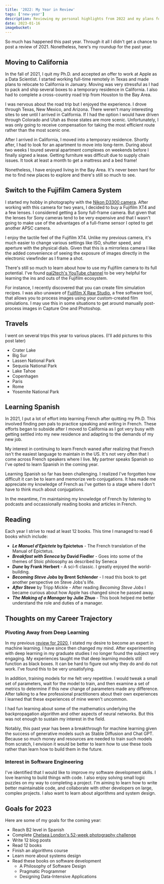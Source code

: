 ```yaml
---
title: '2022: My Year in Review'
tags: ['new-year']
description: Reviewing my personal highlights from 2022 and my plans for 2023.
date: 2023-01-16
imagebucket:
---
```


So much has happened this past year. Through it all I didn't get a chance to post a review of 2021. Nonetheless, here's my roundup for the past year.

## Moving to California

In the fall of 2021, I quit my Ph.D. and accepted an offer to work at Apple as a Data Scientist. I started working full-time remotely in Texas and made plans to relocate to California in January. Moving was very stressful as I had to pack and ship several boxes to a temporary residence in California. I also had to complete a cross-country road trip from Houston to the Bay Area.

I was nervous about the road trip but I enjoyed the experience. I drove through Texas, New Mexico, and Arizona. There weren't many interesting sites to see until I arrived in California. If I had the option I would have driven through Colorado and Utah as those states are more scenic. Unfortunately, I was only going to receive compensation for taking the most efficient route rather than the most scenic one.

After I arrived in California, I moved into a temporary residence. Shortly after, I had to look for an apartment to move into long-term. During about two weeks I toured several apartment complexes on weekends before I finally signed a lease. Getting furniture was difficult due to supply chain issues. It took at least a month to get a mattress and a bed frame!

Nonetheless, I have enjoyed living in the Bay Area. It's never been hard for me to find new places to explore and there's still so much to see.

## Switch to the Fujifilm Camera System

I started my hobby in photography with the [Nikon D3300 camera](/blog/my-first-steps-in-photography). After working with this camera for two years, I decided to buy a Fujifilm XT4 and a few lenses. I considered getting a Sony full-frame camera. But given that the lenses for Sony cameras tend to be very expensive and that I wasn't going to make use of the advantages of a full-frame sensor I opted to get another APSC camera.

I enjoy the tactile feel of the Fujifilm XT4. Unlike my previous camera, it's much easier to change various settings like ISO, shutter speed, and aperture with the physical dials. Given that this is a mirrorless camera I like the added convenience of seeing the exposure of images directly in the electronic viewfinder as I frame a shot.

There's still so much to learn about how to use my Fujifilm camera to its full potential. I've found [ pal2tech's YouTube channel](https://www.youtube.com/@pal2tech/about) to be very helpful for learning the ins and outs of the Fujifilm ecosystem.

For instance, I recently discovered that you can create film simulation recipes. I was also unaware of [Fujifilm X Raw Studio](https://fujifilm-x.com/en-us/support/download/software/x-raw-studio/), a free software tool, that allows you to process images using your custom-created film simulations. I may use this in some situations to get around manually post-process images in Capture One and Photoshop.

## Travels

I went on several trips this year to various places. (I'll add pictures to this post later)

- Crater Lake
- Big Sur
- Lassen National Park
- Sequoia National Park
- Lake Tahoe
- Copenhagen
- Paris
- Rome
- Yosemite National Park

## Learning Spanish

In 2021, I put a lot of effort into learning French after quitting my Ph.D. This involved finding pen pals to practice speaking and writing in French. These efforts began to subside after I moved to California as I got very busy with getting settled into my new residence and adapting to the demands of my new job.

My interest in continuing to learn French waned after realizing that French isn't the easiest language to maintain in the US. It's not very often that I come across French speakers where I live. My partner speaks Spanish so I've opted to learn Spanish in the coming year.

Learning Spanish so far has been challenging. I realized I've forgotten how difficult it can be to learn and memorize verb conjugations. It has made me appreciate my knowledge of French as I've gotten to a stage where I don't have to think much about conjugations.

In the meantime, I'm maintaining my knowledge of French by listening to podcasts and occassionally reading books and articles in French.

## Reading

Each year I strive to read at least 12 books. This time I managed to read 6 books which include:

- **_Le Manuel d'Epictete_ by Epictetus** - The French translation of the Manual of Epictetus.
- **_Breakfast with Seneca_ by David Fiedler** - Goes into some of the themes of Stoic philosophy as described by Seneca
- **_Dune_ by Frank Herbert** - A sci-fi classic. I greatly enjoyed the world-building.
- **_Becoming Steve Jobs_ by Brent Schlender** - I read this book to get another perspective on Steve Jobs's life.
- **_After Steve_** by Tripp Mickle - After reading _Becoming Steve Jobs_ I became curious about how Apple has changed since he passed away.
- **_The Making of a Manager_ by Julie Zhuo** - This book helped me better understand the role and duties of a manager.

## Thoughts on my Career Trajectory

### Pivoting Away from Deep Learning

In my previous [review for 2020](/blog/2020-in-review), I stated my desire to become an expert in machine learning. I have since then changed my mind. After experimenting with deep learning in my graduate studies I no longer found the subject very engaging. My experiences taught me that deep learning models still function as black boxes. It can be hard to figure out why they do and do not work. I've found this to be very unsatisfying.

In addition, training models for me felt very repetitive. I would tweak a small set of parameters, wait for the model to train, and then examine a set of metrics to determine if this new change of parameters made any difference. After talking to a few professional practitioners about their own experiences I learned that these experiences of mine weren't uncommon.

I had fun learning about some of the mathematics underlying the backpropagation algorithm and other aspects of neural networks. But this was not enough to sustain my interest in the field.

Notably, this past year has been a breakthrough for machine learning given the success of generative models such as Stable Diffusion and Chat GPT. Because so much money and resources are needed to train such models from scratch, I envision it would be better to learn how to use these tools rather than learn how to build them in the future.

### Interest in Software Engineering

I've identified that I would like to improve my software development skills. I love learning to build things with code. I also enjoy solving small logic puzzles on my way to completing a project. I'm aiming to learn how to write better maintainable code, and collaborate with other developers on large, complex projects. I also want to learn about algorithms and system design.

## Goals for 2023

Here are some of my goals for the coming year:

- Reach B2 level in Spanish
- Complete [Chelsea London's 52-week photography challenge](https://www.clondon.me/blog/52-2023)
- Write 12 blog posts
- Read 12 books
- Finish an algorithms course
- Learn more about systems design
- Read these books on software development
  - A Philosophy of Software Design
  - Pragmatic Programmer
  - Designing Data-Intensive Applications
